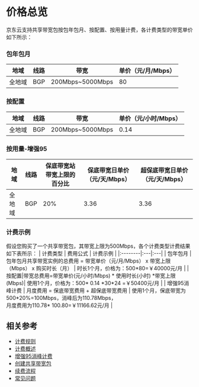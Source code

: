 # 价格总览
  
京东云支持共享带宽包按包年包月、按配置、按用量计费，各计费类型的带宽单价如下所示：

### 包年包月

| 地域 | 线路                                   | 带宽          | 单价（元/月/Mbps） |
| ---- | --------------------------------------- | ------------- | ------------------ |
| 全地域 | BGP | 200Mbps~5000Mbps | 80                 |


### 按配置

| 地域  |  线路                                  | 带宽          | 单价（元/小时/Mbps） |
| ---- | --------------------------------------- | ------------- | -------------------- |
|  全地域 | BGP | 200Mbps~5000Mbps | 0.14                 |



### 按用量-增强95

|地域|  线路    |  保底带宽站带宽上限的百分比 | 保底带宽日单价（元/天/Mbps） |  超保底带宽日单价（元/天/Mbps） |
| ---- |--------| -------------------------------- | --------------------------------------- | ------------------------------------ |
|全地域| BGP  | 20%                        | 3.36                         |  3.36                           |

### 计费示例
假设您购买了一个共享带宽包，其带宽上限为500Mbps，各个计费类型计费结果如下表所示：
| 计费类型 | 费用公式 | 计费示例 |
|:--------|:---|:---|
| 包年包月 | 包年包月共享带宽实例的总费用 = 带宽单价（元/月/Mbps） x 带宽上限（Mbps） x 购买时长（月） | 时长1个月，价格为：500\*80=￥40000元/月 |
|按配置|带宽总费用=带宽单价(元/小时/Mbps) * 使用时长(小时) \*带宽上限(Mbps)| 使用1个月，价格为：500\* 0.14 \*30\*24 =￥50400元/月 |
| 增强95消峰计费 | 月度费用 = 保底带宽费用 + 超保底带宽费用 | 使用1个月，保底带宽为500\*20%=100Mbps，消峰后为110.78Mbps，</br>月度费用为110.78\* 100.80=￥11166.62元/月 |

## 相关参考
- [计费规则](Billed-Rules.md)
- [计费概述](Billing-Overview.md)
- [增强95消峰计费](Charge-By-Usage/Enhance95th-Eliminate.md)
- [创建共享带宽包](../Operation-Guide/Create-Bwp.md)
- [续费流程](../Operation-Guide/Renew-Bwp.md)
- [常见问题](../FAQ/FAQ.md)
